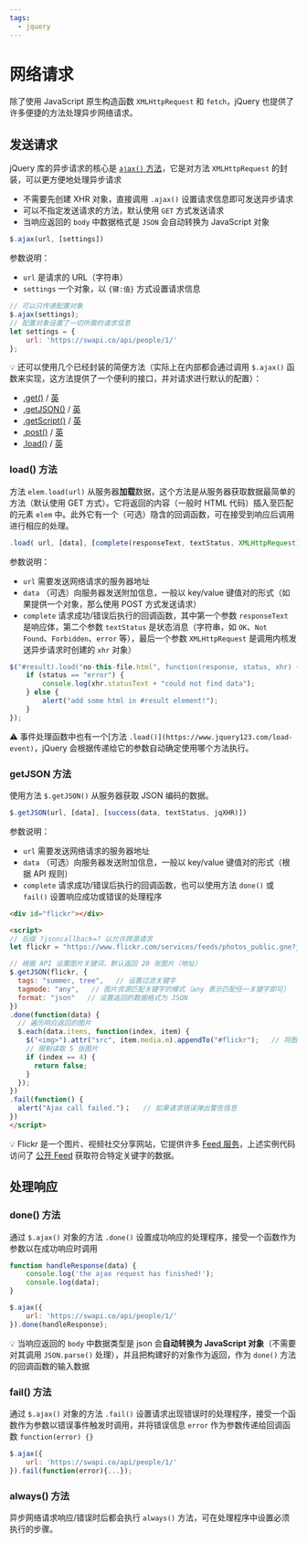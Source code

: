 ```yaml
---
tags:
  - jquery
---
```


# 网络请求
除了使用 JavaScript 原生构造函数 `XMLHttpRequest` 和 `fetch`，jQuery 也提供了许多便捷的方法处理异步网络请求。

## 发送请求
jQuery 库的异步请求的核心是 [`ajax()` 方法](https://api.jquery.com/jquery.ajax/)，它是对方法 `XMLHttpRequest` 的封装，可以更方便地处理异步请求

* 不需要先创建 XHR 对象，直接调用 `.ajax()` 设置请求信息即可发送异步请求
* 可以不指定发送请求的方法，默认使用 `GET` 方式发送请求
* 当响应返回的  `body` 中数据格式是 `JSON` 会自动转换为 JavaScript 对象

```js
$.ajax(url, [settings])
```

参数说明：

* `url` 是请求的 URL（字符串）
* `settings` 一个对象，以 `{键:值}` 方式设置请求信息

```js
// 可以只传递配置对象
$.ajax(settings);
// 配置对象设置了一切所需的请求信息
let settings = {
    url: 'https://swapi.co/api/people/1/'
};
```

:bulb: 还可以使用几个已经封装的简便方法（实际上在内部都会通过调用 `$.ajax()` 函数来实现，这方法提供了一个便利的接口，并对请求进行默认的配置）：

- [.get()](https://www.jquery123.com/jQuery.get/) / [英](http://api.jquery.com/jQuery.get/)
- [.getJSON()](https://www.jquery123.com/jQuery.getJSON/) / [英](http://api.jquery.com/jQuery.getJSON/)
- [.getScript()](https://www.jquery123.com/jQuery.getScript/) / [英](http://api.jquery.com/jQuery.getScript/)
- [.post()](https://www.jquery123.com/jQuery.post/) / [英](http://api.jquery.com/jQuery.post/)
- [.load()](https://www.jquery123.com/load/) / [英](http://api.jquery.com/load/)

### load() 方法
方法 `elem.load(url)` 从服务器**加载**数据，这个方法是从服务器获取数据最简单的方法（默认使用 GET 方式）。它将返回的内容（一般时 HTML 代码）插入至匹配的元素 `elem` 中。此外它有一个（可选）隐含的回调函数，可在接受到响应后调用进行相应的处理。

```js
.load( url, [data], [complete(responseText, textStatus, XMLHttpRequest)] )
```

参数说明：
* `url` 需要发送网络请求的服务器地址
* `data` （可选）向服务器发送附加信息，一般以 key/value 键值对的形式（如果提供一个对象，那么使用 POST 方式发送请求）
* `complete` 请求成功/错误后执行的回调函数，其中第一个参数 `responseText` 是响应体，第二个参数 `textStatus` 是状态消息（字符串，如 `OK`、`Not Found`、`Forbidden`、`error` 等），最后一个参数 `XMLHttpRequest` 是调用内核发送异步请求时创建的 `xhr` 对象）

```js
$("#result).load("no-this-file.html", function(response, status, xhr) {
    if (status == "error") {
        console.log(xhr.statusText + "could not find data");
    } else {
        alert("add some html in #result element!");
    }
});
```

:warning: 事件处理函数中也有一个[方法 `.load()](https://www.jquery123.com/load-event)`，jQuery 会根据传递给它的参数自动确定使用哪个方法执行。

### getJSON 方法
使用方法 `$.getJSON()` 从服务器获取 JSON 编码的数据。

```js
$.getJSON(url, [data], [success(data, textStatus, jqXHR)])
```

参数说明：
* `url` 需要发送网络请求的服务器地址
* `data` （可选）向服务器发送附加信息，一般以 key/value 键值对的形式（根据 API 规则）
* `complete` 请求成功/错误后执行的回调函数，也可以使用方法 `done()` 或 `fail()` 设置响应成功或错误的处理程序

```html
<div id="flickr"></div>

<script>
// 后缀 ?jsoncallback=? 以允许跨源请求
let flickr = "https://www.flickr.com/services/feeds/photos_public.gne?jsoncallback=?";

// 根据 API 设置图片关键词，默认返回 20 张图片（地址）
$.getJSON(flickr, {
  tags: "summer, tree",   // 设置过滤关键字
  tagmode: "any",   // 图片资源匹配关键字的模式（any 表示匹配任一关键字即可）
  format: "json"   // 设置返回的数据格式为 JSON
})
.done(function(data) {
  // 遍历响应返回的图片
  $.each(data.items, function(index, item) {
    $("<img>").attr("src", item.media.m).appendTo("#flickr");   // 将图片添加到页面 #flickr 元素中
    // 限制读取 5 张图片
    if (index == 4) {
      return false;
    }
  });
})
.fail(function() {
  alert("Ajax call failed.")；   // 如果请求错误弹出警告信息
})
</script>
```

:bulb: Flickr 是一个图片、视频社交分享网站，它提供许多 [Feed 服务](https://www.flickr.com/services/feeds/)，上述实例代码访问了 [公开 Feed](https://www.flickr.com/services/feeds/docs/photos_public/) 获取符合特定关键字的数据。

## 处理响应

### done() 方法
通过 `$.ajax()` 对象的方法 `.done()` 设置成功响应的处理程序，接受一个函数作为参数以在成功响应时调用

```js
function handleResponse(data) {
    console.log('the ajax request has finished!');
    console.log(data);
}

$.ajax({
    url: 'https://swapi.co/api/people/1/'
}).done(handleResponse);
```

:bulb: 当响应返回的  `body` 中数据类型是 json 会**自动转换为 JavaScript 对象**（不需要对其调用 `JSON.parse()` 处理），并且把构建好的对象作为返回，作为 `done()` 方法的回调函数的输入数据

### fail() 方法
通过 `$.ajax()` 对象的方法 `.fail()` 设置请求出现错误时的处理程序，接受一个函数作为参数以错误事件触发时调用，并将错误信息 `error` 作为参数传递给回调函数 `function(error) {}`

```js
$.ajax({
    url: 'https://swapi.co/api/people/1/'
}).fail(function(error){...});
```

### always() 方法
异步网络请求响应/错误时后都会执行 `always()` 方法，可在处理程序中设置必须执行的步骤。